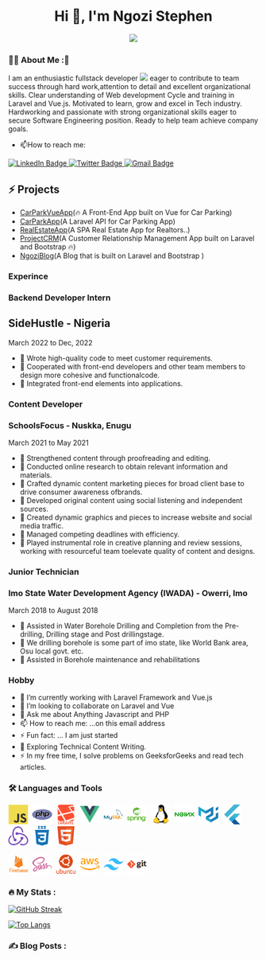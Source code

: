 <h1 align="center">Hi 👋, I'm Ngozi Stephen</h1>
<div id="header" align="center">
  <img src="https://media.giphy.com/media/M9gbBd9nbDrOTu1Mqx/giphy.gif" width="100"/>
</div>


### 👨‍💻 About Me :👋
 
I am an enthusiastic fullstack developer  <img src="https://media.giphy.com/media/WUlplcMpOCEmTGBtBW/giphy.gif" width="30"> eager to contribute to team success through hard work,attention to detail and excellent organizational skills. Clear understanding of Web development Cycle and training in Laravel and Vue.js. Motivated to learn, grow and excel in Tech industry. Hardworking and passionate with strong organizational skills eager to secure Software Engineering position. Ready to help team achieve company goals.

- 📫How to reach me:
<div id="badges">
  <a href="https://linkedin.com/in/ngozi-stephen-6128b8166">
    <img src="https://img.shields.io/badge/LinkedIn-blue?style=for-the-badge&logo=linkedin&logoColor=white" alt="LinkedIn Badge"/>
  </a>
  <a href="https://twitter.com/Stephen_Ngozi">
    <img src="https://img.shields.io/badge/Twitter-blue?style=for-the-badge&logo=twitter&logoColor=white" alt="Twitter Badge"/>
  </a>
    <a href="mailto:ngozi.stephen99@gmail.com">
    <img src="https://img.shields.io/badge/Gmail-red?style=for-the-badge&logo=gmail&logoColor=white" alt="Gmail Badge"/>
  </a>
  
</div>


## ⚡ Projects
<!-- PROJECTS START -->
* [CarParkVueApp](https://github.com/Ngozistephen/CarParkVueApp)(🔥 A Front-End App built on Vue for Car Parking) 
* [CarParkApp](https://github.com/Ngozistephen/CarParkApp)(A Laravel API for Car Parking App) 
* [RealEstateApp](https://github.com/Ngozistephen/RealEstateApp)(A SPA Real Estate App for Realtors..) 
* [ProjectCRM](https://github.com/Ngozistephen/projectcrm)(A Customer Relationship Management App built on Laravel and Bootstrap 🔥) 
* [NgoziBlog](https://github.com/Ngozistephen/ngoziblog)(A Blog that is built on Laravel and Bootstrap ) 
<!-- PROJECTS END -->

### Experince
<!---EXPERINCE START -->
### Backend Developer Intern
 ## SideHustle - Nigeria
March 2022 to Dec, 2022
- 🔭  Wrote high-quality code to meet customer requirements.
- 🔭 Cooperated with front-end developers and other team members to design more cohesive and functionalcode.
- 🔭 Integrated front-end elements into applications.

### Content Developer
  ### SchoolsFocus - Nuskka, Enugu
  March 2021 to May 2021
- 🔭 Strengthened content through proofreading and editing.
- 🔭 Conducted online research to obtain relevant information and materials.
- 🔭 Crafted dynamic content marketing pieces for broad client base to drive consumer awareness ofbrands.
- 🔭 Developed original content using social listening and independent sources.
- 🔭 Created dynamic graphics and pieces to increase website and social media traffic.
- 🔭 Managed competing deadlines with efficiency.
- 🔭 Played instrumental role in creative planning and review sessions, working with resourceful team toelevate quality of content and designs.

### Junior Technician
 ### Imo State Water Development Agency (IWADA) - Owerri, Imo
March 2018 to August 2018
- 🔭 Assisted in Water Borehole Drilling and Completion from the Pre-drilling, Drilling stage and Post drillingstage. 
- 🔭 We drilling borehole is some part of imo state, like World Bank area, Osu local govt. etc.
- 🔭 Assisted in Borehole maintenance and rehabilitations
<!---EXPERINCE END -->

<!---HOBBY START -->
### Hobby 
- 🌱 I’m currently working with Laravel Framework and Vue.js
- 👯 I’m looking to collaborate on Laravel and Vue
- 💬 Ask me about Anything Javascript and PHP
- 📫 How to reach me: ...on this email address 
- ⚡ Fun fact: ... I am just started
- 🌱 Exploring Technical Content Writing.
- ⚡ In my free time, I solve problems on GeeksforGeeks and read tech articles.
<!---HOBBY END -->

### 🛠️ Languages and Tools
<div>
   <img src="https://github.com/devicons/devicon/blob/master/icons/javascript/javascript-original.svg" title="JavaScript" alt="JavaScript" width="40" height="40"/>&nbsp;
   <img src="https://github.com/devicons/devicon/blob/master/icons/php/php-original.svg" title="Php" alt="JPhp" width="40" height="40"/>&nbsp;
  <img src="https://github.com/devicons/devicon/blob/master/icons/laravel/laravel-plain-wordmark.svg" title="Laravel" alt="Laravel" width="40" height="40"/>&nbsp;
  <img src="https://github.com/devicons/devicon/blob/master/icons/vuejs/vuejs-original.svg" title="Vuejs" alt="Vuejs" width="40" height="40"/>&nbsp;
  <img src="https://github.com/devicons/devicon/blob/master/icons/mysql/mysql-original-wordmark.svg" title="MySQL"  alt="MySQL" width="40" height="40"/>&nbsp;
  <img src="https://github.com/devicons/devicon/blob/master/icons/spring/spring-original-wordmark.svg" title="Spring" alt="Spring" width="40" height="40"/>&nbsp;
  <img src="https://github.com/devicons/devicon/blob/master/icons/linux/linux-original.svg" title="Linux" alt="Linux" width="40" height="40"/>&nbsp;
  <img src="https://github.com/devicons/devicon/blob/master/icons/nginx/nginx-original.svg" title="Nginx" alt="Nginx" width="40" height="40"/>&nbsp;
   <img src="https://github.com/devicons/devicon/blob/master/icons/materialui/materialui-original.svg" title="Material UI" alt="Material UI" width="40" height="40"/>&nbsp;
  <img src="https://github.com/devicons/devicon/blob/master/icons/flutter/flutter-original.svg" title="Flutter" alt="Flutter" width="40" height="40"/>&nbsp;
  <img src="https://github.com/devicons/devicon/blob/master/icons/redux/redux-original.svg" title="Redux" alt="Redux " width="40" height="40"/>&nbsp;
  <img src="https://github.com/devicons/devicon/blob/master/icons/css3/css3-plain-wordmark.svg"  title="CSS3" alt="CSS" width="40" height="40"/>&nbsp;
  <img src="https://github.com/devicons/devicon/blob/master/icons/html5/html5-original.svg" title="HTML5" alt="HTML" width="40" height="40"/>&nbsp;
 
  <img src="https://github.com/devicons/devicon/blob/master/icons/firebase/firebase-plain-wordmark.svg" title="Firebase" alt="Firebase" width="40" height="40"/>&nbsp;
  <img src="https://github.com/devicons/devicon/blob/master/icons/sass/sass-original.svg" title="Sass"  alt="Sass" width="40" height="40"/>&nbsp;
  <img src="https://github.com/devicons/devicon/blob/master/icons/ubuntu/ubuntu-plain-wordmark.svg" title="Ubuntu"  alt="Ubuntu" width="40" height="40"/>&nbsp;
  <img src="https://github.com/devicons/devicon/blob/master/icons/amazonwebservices/amazonwebservices-plain-wordmark.svg" title="AWS" alt="AWS" width="40" height="40"/>&nbsp;
  <img src="https://github.com/devicons/devicon/blob/master/icons/tailwindcss/tailwindcss-plain.svg" title="Tailwindcss" alt="Tailwindcss" width="40" height="40"/>&nbsp;
  <img src="https://github.com/devicons/devicon/blob/master/icons/git/git-original-wordmark.svg" title="Git" alt="Git" width="40" height="40"/>&nbsp;
</div>
 
 ### 🔥 My Stats :
 
[![GitHub Streak](http://github-readme-streak-stats.herokuapp.com?user=Ngozistephen&theme=dark)](https://git.io/streak-stats)

[![Top Langs](https://github-readme-stats.vercel.app/api/top-langs/?username=Ngozistephen&layout=compact&theme=vision-friendly-dark)](https://github.com/Ngozistephen/github-readme-stats)


### ✍️ Blog Posts :
<!-- BLOG-POST-LIST:START -->
<!-- BLOG-POST-LIST:END -->

